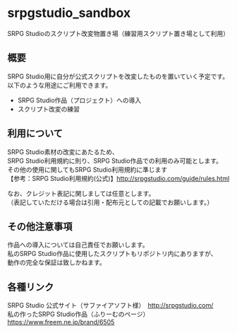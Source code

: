 # srpgstudio_sandbox
SRPG Studioのスクリプト改変物置き場（練習用スクリプト置き場として利用）  
## 概要
SRPG Studio用に自分が公式スクリプトを改変したものを置いていく予定です。  
以下のような用途にご利用できます。  
* SRPG Studio作品（プロジェクト）への導入
* スクリプト改変の練習
## 利用について
SRPG Studio素材の改変にあたるため、  
SRPG Studio利用規約に則り、SRPG Studio作品での利用のみ可能とします。  
その他の使用に関してもSRPG Studio利用規約に準じます  
【参考：SRPG Studio利用規約(公式)】http://srpgstudio.com/guide/rules.html  
  
なお、クレジット表記に関しましては任意とします。  
（表記していただける場合は引用・配布元としての記載でお願いします。）  
## その他注意事項
作品への導入については自己責任でお願いします。  
私のSRPG Studio作品に使用したスクリプトもリポジトリ内にありますが、  
動作の完全な保証は致しかねます。
##  各種リンク
SRPG Studio 公式サイト（サファイアソフト様）　http://srpgstudio.com/  
私の作ったSRPG Studio作品（ふりーむのページ）　https://www.freem.ne.jp/brand/6505



